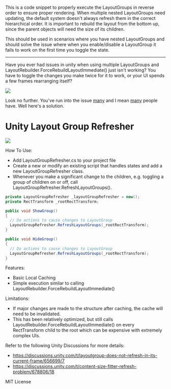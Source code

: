 This is a code snippet to properly execute the LayoutGroups in reverse order to ensure proper rendering. When multiple nested LayoutGroups need updating, the default system doesn't always refresh them in the correct hierarchical order. It is important to rebuild the layout from the bottom up, since the parent objects will need the size of its children.

This should be used in scenarios where you have nested LayoutGroups and should solve the issue where when you enable/disable a LayoutGroup it fails to work on the first time you toggle the state.

---

Have you ever had issues in unity when using multiple LayoutGroups and LayoutRebuilder.ForceRebuildLayoutImmediate() just isn't working? You have to toggle the changes you make twice for it to work, or your UI spends a few frames rearranging itself?

<img src="https://i.imgur.com/r4Rh0Kp.gif"/>

Look no further. You've run into the issue [many](https://discussions.unity.com/t/layoutgroup-does-not-refresh-in-its-current-frame/656699) and I mean [many](https://discussions.unity.com/t/content-size-fitter-refresh-problem/678806) people have. Well here's a solution.
# Unity Layout Group Refresher

<img src="https://i.imgur.com/ESMUp8b.gif"/>

How To Use:
- Add LayoutGroupRefresher.cs to your project file
- Create a new or modify an existing script that handles states and add a new LayoutGroupRefresher class.
- Whenever you make a significant change to the children, e.g. toggling a group of children on or off, call LayoutGroupRefresher.RefreshLayoutGroups().

```c#
private LayoutGroupRefresher _layoutGroupRefresher = new();
private RectTransform _rootRectTransform;

public void ShowGroup()
{
  // Do actions to cause changes to LayoutGroup
  LayoutGroupRefresher.RefreshLayoutGroups(_rootRectTransform);
}

public void HideGroup()
{
  // Do actions to cause changes to LayoutGroup
  LayoutGroupRefresher.RefreshLayoutGroups(_rootRectTransform);
}
```

Features:
- Basic Local Caching
- Simple execution similar to calling LayoutRebuilder.ForceRebuildLayoutImmediate()

Limitations:
- If major changes are made to the structure after caching, the cache will need to be invalidated.
- This has been relatively optimized, but still calls LayoutRebuilder.ForceRebuildLayoutImmediate() on every RectTransform child to the root which can be expensive with extremely complex UIs.

Refer to the following Unity Discussions for more details:
- https://discussions.unity.com/t/layoutgroup-does-not-refresh-in-its-current-frame/656699/7
- https://discussions.unity.com/t/content-size-fitter-refresh-problem/678806/18

MIT License
